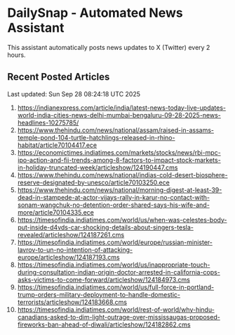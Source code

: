 # DailySnap - Automated News Assistant

This assistant automatically posts news updates to X (Twitter) every 2 hours.

## Recent Posted Articles

Last updated: Sun Sep 28 08:24:18 UTC 2025

1. https://indianexpress.com/article/india/latest-news-today-live-updates-world-india-cities-news-delhi-mumbai-bengaluru-09-28-2025-news-headlines-10275785/
2. https://www.thehindu.com/news/national/assam/raised-in-assams-temple-pond-104-turtle-hatchlings-released-in-rhino-habitat/article70104417.ece
3. https://economictimes.indiatimes.com/markets/stocks/news/rbi-mpc-ipo-action-and-fii-trends-among-8-factors-to-impact-stock-markets-in-holiday-truncated-week/articleshow/124190447.cms
4. https://www.thehindu.com/news/national/indias-cold-desert-biosphere-reserve-designated-by-unesco/article70103250.ece
5. https://www.thehindu.com/news/national/morning-digest-at-least-39-dead-in-stampede-at-actor-vijays-rally-in-karur-no-contact-with-sonam-wangchuk-no-detention-order-shared-says-his-wife-and-more/article70104335.ece
6. https://timesofindia.indiatimes.com/world/us/when-was-celestes-body-put-inside-d4vds-car-shocking-details-about-singers-tesla-revealed/articleshow/124187261.cms
7. https://timesofindia.indiatimes.com/world/europe/russian-minister-lavrov-to-un-no-intention-of-attacking-europe/articleshow/124187193.cms
8. https://timesofindia.indiatimes.com/world/us/inappropriate-touch-during-consultation-indian-origin-doctor-arrested-in-california-cops-asks-victims-to-come-forward/articleshow/124184973.cms
9. https://timesofindia.indiatimes.com/world/us/full-force-in-portland-trump-orders-military-deployment-to-handle-domestic-terrorists/articleshow/124183668.cms
10. https://timesofindia.indiatimes.com/world/rest-of-world/why-hindu-canadians-asked-to-dim-light-outrage-over-mississaugas-proposed-fireworks-ban-ahead-of-diwali/articleshow/124182862.cms
